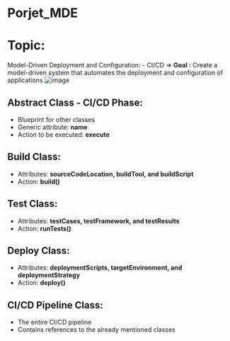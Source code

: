 # Porjet_MDE
# Topic:
  Model-Driven Deployment and Configuration:	- CI/CD
=> **Goal :** Create a model-driven system that automates the deployment and configuration of applications
![image](https://github.com/DEVhaitam/Porjet_MDE/assets/87667785/8fcf2eca-f60c-4ba3-81cb-9259a2b13115)

## Abstract Class - CI/CD Phase:
  - Blueprint for other classes
  - Generic attribute: **name**
  - Action to be executed: **execute**
## Build Class:
  - Attributes: **sourceCodeLocation, buildTool, and buildScript**
  - Action: **build()**
## Test Class:
  - Attributes: **testCases, testFramework, and testResults**
  - Action: **runTests()**
## Deploy Class:
  - Attributes: **deploymentScripts, targetEnvironment, and deploymentStrategy**
  - Action: **deploy()**
## CI/CD Pipeline Class:
  - The entire CI/CD pipeline
  - Contains references to the already mentioned classes

